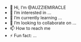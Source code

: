- 👋 Hi, I’m @AUZZIEMIRACLE
- 👀 I’m interested in ...
- 🌱 I’m currently learning ...
- 💞️ I’m looking to collaborate on ...
- 📫 How to reach me
- ⚡ Fun fact: ...

<!---
AUZZIEMIRACLE/AUZZIEMIRACLE is a ✨ special ✨ repository because its `README.md` (this file) appears on your GitHub profile.
You can click the Preview link to take a look at your changes.
--->
